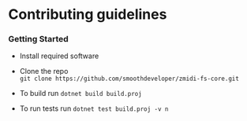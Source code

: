 # Contributing guidelines

### Getting Started

- Install required software
- Clone the repo \
  `git clone https://github.com/smoothdeveloper/zmidi-fs-core.git`

- To build run `dotnet build build.proj`

- To run tests run `dotnet test build.proj -v n`